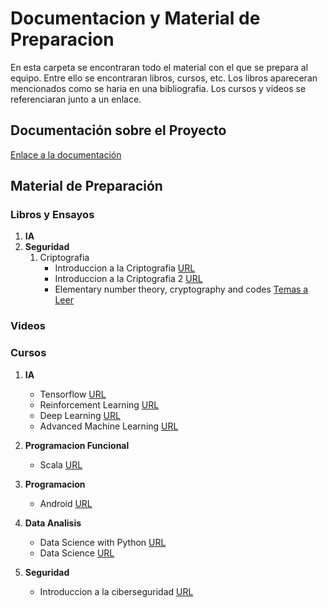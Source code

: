# Documentacion y Material de Preparacion

En esta carpeta se encontraran todo el material con el que se prepara al equipo. Entre ello se encontraran libros, cursos, etc. Los libros apareceran mencionados como se haria en una bibliografia. Los cursos y videos se referenciaran junto a un enlace.


## Documentación sobre el Proyecto

[Enlace a la documentación](development/README.md)


## Material de Preparación

### Libros y Ensayos

1. **IA**
2. **Seguridad**
    1. Criptografia
        - Introduccion a la Criptografia [URL](https://profecd.webnode.es/_files/200000079-90fc291f71/Introduccion%20a%20la%20criptografia.pdf)
        - Introduccion a la Criptografia 2 [URL](https://biblioteca.unirioja.es/tfe_e/TFE002200.pdf)
        - Elementary number theory, cryptography and codes [Temas a Leer]()

### Videos

### Cursos

1. **IA**
    - Tensorflow [URL](https://www.coursera.org/specializations/tensorflow-in-practice)
    - Reinforcement Learning [URL](https://www.coursera.org/specializations/reinforcement-learning)
    - Deep Learning [URL](https://www.coursera.org/specializations/deep-learning)
    - Advanced Machine Learning [URL](https://www.coursera.org/specializations/aml)
	
2. **Programacion Funcional**
    - Scala [URL](https://www.coursera.org/specializations/scala)
3. **Programacion**
    - Android [URL](https://www.coursera.org/learn/java-for-android)
4. **Data Analisis**
    - Data Science with Python [URL](https://www.coursera.org/specializations/data-science-python)
    - Data Science [URL](https://www.coursera.org/specializations/jhu-data-science)
5. **Seguridad**
    - Introduccion a la ciberseguridad [URL](https://www.coursera.org/specializations/intro-cyber-security)